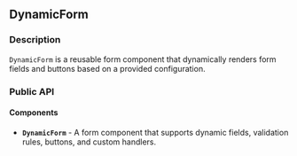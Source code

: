 ## DynamicForm

### Description

`DynamicForm` is a reusable form component that dynamically renders form fields and buttons based on a provided configuration.

### Public API

#### Components

-   **`DynamicForm`** - A form component that supports dynamic fields, validation rules, buttons, and custom handlers.
